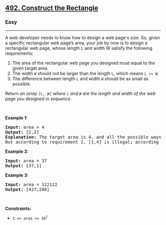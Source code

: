 <h2><a href="https://leetcode.com/problems/construct-the-rectangle/">492. Construct the Rectangle</a></h2><h3>Easy</h3><hr><div style="user-select: auto;"><p style="user-select: auto;">A web developer needs to know how to design a web page's size. So, given a specific rectangular web page’s area, your job by now is to design a rectangular web page, whose length L and width W satisfy the following requirements:</p>

<ol style="user-select: auto;">
	<li style="user-select: auto;">The area of the rectangular web page you designed must equal to the given target area.</li>
	<li style="user-select: auto;">The width <code style="user-select: auto;">W</code> should not be larger than the length <code style="user-select: auto;">L</code>, which means <code style="user-select: auto;">L &gt;= W</code>.</li>
	<li style="user-select: auto;">The difference between length <code style="user-select: auto;">L</code> and width <code style="user-select: auto;">W</code> should be as small as possible.</li>
</ol>

<p style="user-select: auto;">Return <em style="user-select: auto;">an array <code style="user-select: auto;">[L, W]</code> where <code style="user-select: auto;">L</code> and <code style="user-select: auto;">W</code> are the length and width of the&nbsp;web page you designed in sequence.</em></p>

<p style="user-select: auto;">&nbsp;</p>
<p style="user-select: auto;"><strong class="example" style="user-select: auto;">Example 1:</strong></p>

<pre style="user-select: auto;"><strong style="user-select: auto;">Input:</strong> area = 4
<strong style="user-select: auto;">Output:</strong> [2,2]
<strong style="user-select: auto;">Explanation:</strong> The target area is 4, and all the possible ways to construct it are [1,4], [2,2], [4,1]. 
But according to requirement 2, [1,4] is illegal; according to requirement 3,  [4,1] is not optimal compared to [2,2]. So the length L is 2, and the width W is 2.
</pre>

<p style="user-select: auto;"><strong class="example" style="user-select: auto;">Example 2:</strong></p>

<pre style="user-select: auto;"><strong style="user-select: auto;">Input:</strong> area = 37
<strong style="user-select: auto;">Output:</strong> [37,1]
</pre>

<p style="user-select: auto;"><strong class="example" style="user-select: auto;">Example 3:</strong></p>

<pre style="user-select: auto;"><strong style="user-select: auto;">Input:</strong> area = 122122
<strong style="user-select: auto;">Output:</strong> [427,286]
</pre>

<p style="user-select: auto;">&nbsp;</p>
<p style="user-select: auto;"><strong style="user-select: auto;">Constraints:</strong></p>

<ul style="user-select: auto;">
	<li style="user-select: auto;"><code style="user-select: auto;">1 &lt;= area &lt;= 10<sup style="user-select: auto;">7</sup></code></li>
</ul>
</div>